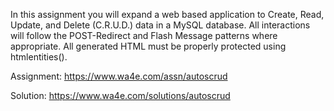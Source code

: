 In this assignment you will expand a web based application to Create, Read, Update, and Delete (C.R.U.D.) data in a MySQL database.  All interactions will follow the POST-Redirect and Flash Message patterns where appropriate.  All generated HTML must be properly protected using htmlentities().

 Assignment: https://www.wa4e.com/assn/autoscrud

Solution: https://www.wa4e.com/solutions/autoscrud
